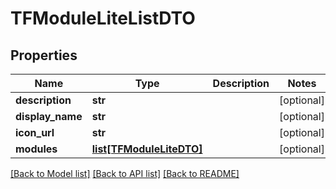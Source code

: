 # TFModuleLiteListDTO

## Properties
Name | Type | Description | Notes
------------ | ------------- | ------------- | -------------
**description** | **str** |  | [optional] 
**display_name** | **str** |  | [optional] 
**icon_url** | **str** |  | [optional] 
**modules** | [**list[TFModuleLiteDTO]**](TFModuleLiteDTO.md) |  | [optional] 

[[Back to Model list]](../README.md#documentation-for-models) [[Back to API list]](../README.md#documentation-for-api-endpoints) [[Back to README]](../README.md)

